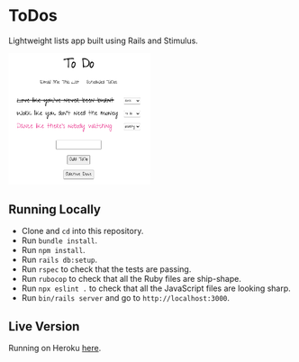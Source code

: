# ToDos

Lightweight lists app built using Rails and Stimulus.

<img src='public/to_do_list.png' width='50%'>

## Running Locally

* Clone and `cd` into this repository.
* Run `bundle install`.
* Run `npm install`.
* Run `rails db:setup`.
* Run `rspec` to check that the tests are passing.
* Run `rubocop` to check that all the Ruby files are ship-shape.
* Run `npx eslint .` to check that all the JavaScript files are looking sharp.
* Run `bin/rails server` and go to `http://localhost:3000`.

## Live Version

Running on Heroku [here](https://whispering-beach-18521.herokuapp.com).
